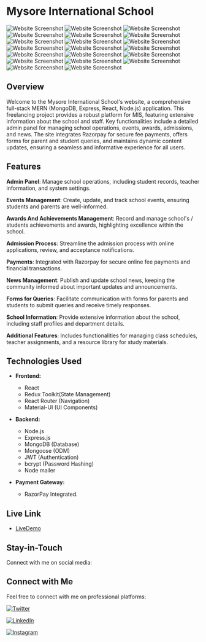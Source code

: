 # Mysore International School

![Website Screenshot](./client/src/Assets/Images/WebsiteImages/Screenshot%209%20(1).png)
![Website Screenshot](./client/src/Assets/Images/WebsiteImages/Screenshot%209%20(2).png)
![Website Screenshot](./client/src/Assets/Images/WebsiteImages/Screenshot%209%20(3).png)
![Website Screenshot](./client/src/Assets/Images/WebsiteImages/Screenshot%209%20(4).png)
![Website Screenshot](./client/src/Assets/Images/WebsiteImages/Screenshot%209%20(5).png)
![Website Screenshot](./client/src/Assets/Images/WebsiteImages/Screenshot%209%20(6).png)
![Website Screenshot](./client/src/Assets/Images/WebsiteImages/Screenshot%209%20(7).png)
![Website Screenshot](./client/src/Assets/Images/WebsiteImages/Screenshot%209%20(8).png)
![Website Screenshot](./client/src/Assets/Images/WebsiteImages/Screenshot%209%20(9).png)
![Website Screenshot](./client/src/Assets/Images/WebsiteImages/Screenshot%209%20(10).png)
![Website Screenshot](./client/src/Assets/Images/WebsiteImages/Screenshot%209%20(11).png)
![Website Screenshot](./client/src/Assets/Images/WebsiteImages/Screenshot%209%20(12).png)
![Website Screenshot](./client/src/Assets/Images/WebsiteImages/Screenshot%209%20(13).png)
![Website Screenshot](./client/src/Assets/Images/WebsiteImages/Screenshot%209%20(14).png)
![Website Screenshot](./client/src/Assets/Images/WebsiteImages/Screenshot%209%20(15).png)
![Website Screenshot](./client/src/Assets/Images/WebsiteImages/Screenshot%209%20(16).png)
![Website Screenshot](./client/src/Assets/Images/WebsiteImages/Screenshot%209%20(17).png)
![Website Screenshot](./client/src/Assets/Images/WebsiteImages/Screenshot%209%20(18).png)
![Website Screenshot](./client/src/Assets/Images/WebsiteImages/Screenshot%209%20(19).png)
![Website Screenshot](./client/src/Assets/Images/WebsiteImages/Screenshot%209%20(20).png)

## Overview


Welcome to the Mysore International School's website, a comprehensive full-stack MERN (MongoDB, Express, React, Node.js) application. This freelancing project provides a robust platform for MIS, featuring extensive information about the school and staff. Key functionalities include a detailed admin panel for managing school operations, events, awards, admissions, and news. The site integrates Razorpay for secure fee payments, offers forms for parent and student queries, and maintains dynamic content updates, ensuring a seamless and informative experience for all users.

## Features

**Admin Panel**: Manage school operations, including student records, teacher information, and system settings.

**Events Management**: Create, update, and track school events, ensuring students and parents are well-informed.

**Awards And Achievements Management**: Record and manage school's / students achievements and awards, highlighting excellence within the school.

**Admission Process**: Streamline the admission process with online applications, review, and acceptance notifications.

**Payments**: Integrated with Razorpay for secure online fee payments and financial transactions.

**News Management**: Publish and update school news, keeping the community informed about important updates and announcements.

**Forms for Queries**: Facilitate communication with forms for parents and students to submit queries and receive timely responses.

**School Information**: Provide extensive information about the school, including staff profiles and department details.

**Additional Features**: Includes functionalities for managing class schedules, teacher assignments, and a resource library for study materials.

## Technologies Used

- **Frontend:**
  - React
  - Redux Toolkit(State Management)
  - React Router (Navigation)
  - Material-UI (UI Components)

- **Backend:**
  - Node.js
  - Express.js
  - MongoDB (Database)
  - Mongoose (ODM)
  - JWT (Authentication)
  - bcrypt (Password Hashing)
  - Node mailer
  
- **Payment Gateway:**
  - RazorPay Integrated.

## Live Link

 - [LiveDemo](https://www.mysoreinternationalschool.com/)

## Stay-in-Touch

Connect with me on social media:

## Connect with Me

Feel free to connect with me on professional platforms:

[![Twitter](https://img.shields.io/badge/Twitter-rohith_m_kira-00acee?style=for-the-badge&logo=twitter&logoColor=white)](https://twitter.com/rohith_m_kira)

[![LinkedIn](https://img.shields.io/badge/LinkedIn-rohith_kira-0077b5?style=for-the-badge&logo=linkedin&logoColor=white)](https://www.linkedin.com/in/rohith-kira-bab309267/)
 
[![Instagram](https://img.shields.io/badge/Instagram-rohith_kira-e4405f?style=for-the-badge&logo=instagram&logoColor=white)](https://www.instagram.com/rohith_kira/)
